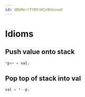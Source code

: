 ```yaml
---
id: dBkMerrTYNtnH1x9UxuxwV
---
```



# Idioms

## Push value onto stack

```c
*p++ = val;
```

## Pop top of stack into val

```c
val = *--p;
```
